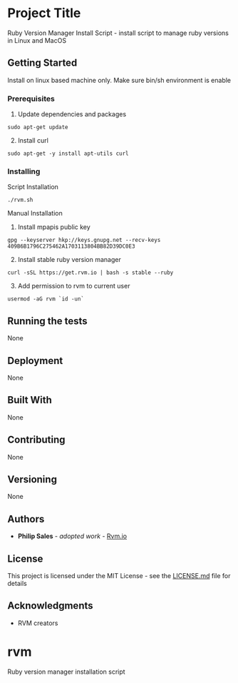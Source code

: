 # Project Title

Ruby Version Manager Install Script - install script to manage ruby 
versions in Linux and MacOS

## Getting Started

Install on linux based machine only.  Make sure bin/sh environment is enable

### Prerequisites

1. Update dependencies and packages 

```
sudo apt-get update
```

2. Install curl 
```
sudo apt-get -y install apt-utils curl
```

### Installing

Script Installation
```
./rvm.sh
```

Manual Installation 

1. Install mpapis public key 
```
gpg --keyserver hkp://keys.gnupg.net --recv-keys 409B6B1796C275462A1703113804BB82D39DC0E3
```

2. Install stable ruby version manager 
```
curl -sSL https://get.rvm.io | bash -s stable --ruby
```

3. Add permission to rvm to current user 
```
usermod -aG rvm `id -un`
```

## Running the tests

None

## Deployment

None

## Built With

None

## Contributing

None

## Versioning

None

## Authors

* **Philip Sales** - *adopted work* - [Rvm.io](https://rvm.io/rvm/install/) 


## License

This project is licensed under the MIT License - see the [LICENSE.md](LICENSE.md) file for details

## Acknowledgments

* RVM creators

# rvm
Ruby version manager installation script
